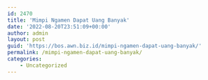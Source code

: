 ```yaml
---
id: 2470
title: 'Mimpi Ngamen Dapat Uang Banyak'
date: '2022-08-20T23:51:09+00:00'
author: admin
layout: post
guid: 'https://bos.awn.biz.id/mimpi-ngamen-dapat-uang-banyak/'
permalink: /mimpi-ngamen-dapat-uang-banyak/
categories:
    - Uncategorized
---
```


